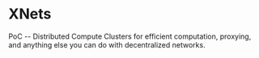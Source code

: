 # XNets
PoC -- Distributed Compute Clusters for efficient computation, proxying, and anything else you can do with decentralized networks.
